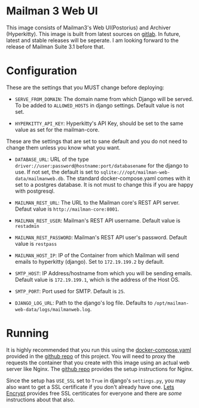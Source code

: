 Mailman 3 Web UI
================

This image consists of Mailman3's Web UI(Postorius) and Archiver
(Hyperkitty). This image is built from latest sources on [gitlab][1]. In future,
latest and stable releases will be seperate. I am looking forward to the release
of Mailman Suite 3.1 before that.

Configuration
=============

These are the settings that you MUST change before deploying:

- `SERVE_FROM_DOMAIN`: The domain name from which Django will be served. To be
  added to `ALLOWED_HOSTS` in django settings. Default value is not set.

- `HYPERKITTY_API_KEY`: Hyperkitty's API Key, should be set to the same value as
  set for the mailman-core.

These are the settings that are set to sane default and you do not need to
change them unless you know what you want.

- `DATABASE_URL`: URL of the type
  `driver://user:password@hostname:port/databasename` for the django to use. If
  not set, the default is set to
  `sqlite:///opt/mailman-web-data/mailmanweb.db`. The standard
  docker-compose.yaml comes with it set to a postgres database. It is not must
  to change this if you are happy with postgresql.

- `MAILMAN_REST_URL`: The URL to the Mailman core's REST API server.  Defaut
  value is `http://mailman-core:8001`.

- `MAILMAN_REST_USER`: Mailman's REST API username. Default value is `restadmin`

- `MAILMAN_REST_PASSWORD`: Mailman's REST API user's password. Default value is
  `restpass`

- `MAILMAN_HOST_IP`: IP of the Container from which Mailman will send emails to
  hyperkitty (django). Set to `172.19.199.2` by default.

- `SMTP_HOST`: IP Address/hostname from which you will be sending
  emails. Default value is `172.19.199.1`, which is the address of the Host OS.

- `SMTP_PORT`: Port used for SMTP. Default is `25`.

- `DJANGO_LOG_URL`: Path to the django's log file. Defaults to
  `/opt/mailman-web-data/logs/mailmanweb.log`.

Running
=======

It is highly recommended that you run this using the [docker-compose.yaml][2]
provided in the [github repo][3] of this project. You will need to proxy the
requests the container that you create with this image using an actual web
server like Nginx. The [github repo][3] provides the setup instructions for
Nginx.

Since the setup has `USE_SSL` set to `True` in django's `settings.py`, you may
also want to get a SSL certificate if you don't already have one. [Lets
Encrypt][4] provides free SSL certiticates for everyone and there are _some_
instructions about that also.

[1]: https://gitlab.com/mailman
[3]: https://github.com/maxking/docker-mailman/
[2]: https://github.com/maxking/docker-mailman/blob/master/docker-compose.yaml
[4]: https://letsencrypt.org
